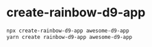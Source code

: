 # create-rainbow-d9-app

```bash
npx create-rainbow-d9-app awesome-d9-app
yarn create rainbow-d9-app awesome-d9-app
```
